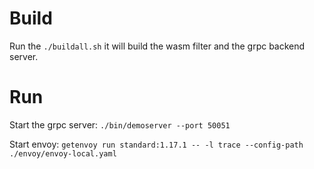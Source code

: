 # Build
Run the `./buildall.sh` it will build the wasm filter and the grpc backend server.

# Run
Start the grpc server:
`./bin/demoserver --port 50051`

Start envoy:
`getenvoy run standard:1.17.1 -- -l trace --config-path ./envoy/envoy-local.yaml`